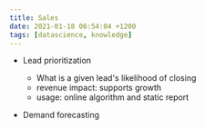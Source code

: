 ```yaml
---
title: Sales
date: 2021-01-18 06:54:04 +1200
tags: [datascience, knowledge]
---
```



* Lead prioritization
    * What is a given lead's likelihood of closing
    * revenue impact: supports growth
    * usage: online algorithm and static report

* Demand forecasting 

